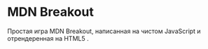 # MDN Breakout
Простая игра MDN Breakout, написанная на чистом JavaScript и отрендеренная на HTML5 <canvas>.
